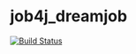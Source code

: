 # job4j_dreamjob

[![Build Status](https://app.travis-ci.com/stanovov/job4j_dreamjob.svg?branch=master)](https://app.travis-ci.com/stanovov/job4j_dreamjob)